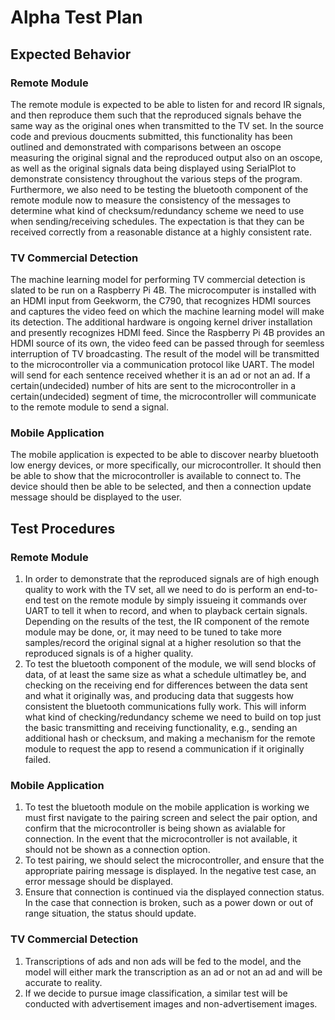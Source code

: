 ﻿# Alpha Test Plan

## Expected Behavior

### Remote Module
The remote module is expected to be able to listen for and record IR signals, and then reproduce them such that the reproduced signals behave the same way as the original ones when transmitted to the TV set. In the source code and previous doucments submitted, this functionality has been outlined and demonstrated with comparisons between an oscope measuring the original signal and the reproduced output also on an oscope, as well as the original signals data being displayed using SerialPlot to demonstrate consistency throughout the various steps of the program.
Furthermore, we also need to be testing the bluetooth component of the remote module now to measure the consistency of the messages to determine what kind of checksum/redundancy scheme we need to use when sending/receiving schedules. The expectation is that they can be received correctly from a reasonable distance at a highly consistent rate.

### TV Commercial Detection
The machine learning model for performing TV commercial detection is slated to be run on a Raspberry Pi 4B. The microcomputer is installed with an HDMI input from Geekworm, the C790, that recognizes HDMI sources and captures the video feed on which the machine learning model will make its detection. The additional hardware is ongoing kernel driver installation and presently recognizes HDMI feed. Since the Raspberry Pi 4B provides an HDMI source of its own, the video feed can be passed through for seemless interruption of TV broadcasting. The result of the model will be transmitted to the microcontroller via a communication protocol like UART. The model 
will send for each sentence received whether it is an ad or not an ad. If a certain(undecided) number of hits are sent to the microcontroller in a certain(undecided) segment of time, the microcontroller will communicate to the remote module to send a signal.
### Mobile Application
The mobile application is expected to be able to discover nearby bluetooth low energy devices, or more specifically, our microcontroller. It should then be able to show that the microcontroller is available to connect to. The device should then be able to be selected, and then a connection update message should be displayed to the user.

## Test Procedures

### Remote Module
1. In order to demonstrate that the reproduced signals are of high enough quality to work with the TV set, all we need to do is perform an end-to-end test on the remote module by simply issueing it commands over UART to tell it when to record, and when to playback certain signals. Depending on the results of the test, the IR component of the remote module may be done, or, it may need to be tuned to take more samples/record the original signal at a higher resolution so that the reproduced signals is of a higher quality.
2. To test the bluetooth component of the module, we will send blocks of data, of at least the same size as what a schedule ultimatley be, and checking on the receiving end for differences between the data sent and what it originally was, and producing data that suggests how consistent the bluetooth communications fully work. This will inform what kind of checking/redundancy scheme we need to build on top just the basic transmitting and receiving functionality, e.g., sending an additional hash or checksum, and making a mechanism for the remote module to request the app to resend a communication if it originally failed.

### Mobile Application
1. To test the bluetooth module on the mobile application is working we must first navigate to the pairing screen and select the pair option, and confirm that the microcontroller is being shown as avialable for connection. In the event that the microcontroller is not available, it should not be shown as a connection option.
2. To test pairing, we should select the microcontroller, and ensure that the appropriate pairing message is displayed. In the negative test case, an error message should be displayed.
3. Ensure that connection is continued via the displayed connection status. In the case that connection is broken, such as a power down or out of range situation, the status should update.

### TV Commercial Detection
1. Transcriptions of ads and non ads will be fed to the model, and the model will either mark the transcription as an ad or not an ad and will be accurate to reality.
2. If we decide to pursue image classification, a similar test will be conducted with advertisement images and non-advertisement images.
